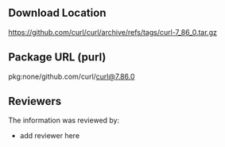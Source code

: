 ## Download Location

https://github.com/curl/curl/archive/refs/tags/curl-7_86_0.tar.gz

## Package URL (purl)

pkg:none/github.com/curl/curl@7.86.0

## Reviewers

The information was reviewed by:

* add reviewer here
